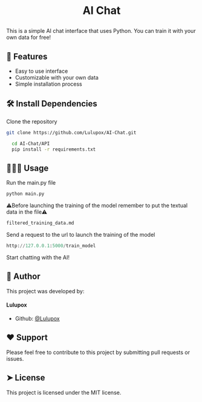 # <p align="center">AI Chat</p>
  
This is a simple AI chat interface that uses Python. You can train it with your own data for free!
        

## 🧐 Features    
- Easy to use interface
- Customizable with your own data
- Simple installation process

## 🛠️ Install Dependencies    
Clone the repository
```bash
git clone https://github.com/Lulupox/AI-Chat.git
```
```bash
  cd AI-Chat/API
  pip install -r requirements.txt
```

## 🧑🏻‍💻 Usage
Run the main.py file
```bash
python main.py
```

⚠️Before launching the training of the model remember to put the textual data in the file⚠️
```bash
filtered_training_data.md
```
Send a request to the url to launch the training of the model 

```py
http://127.0.0.1:5000/train_model
```

Start chatting with the AI!

## 🙇 Author
This project was developed by:
#### Lulupox
- Github: [@Lulupox](https://www.github.com/Lulupox)

## ❤️ Support  
Please feel free to contribute to this project by submitting pull requests or issues.
        
## ➤ License
This project is licensed under the MIT license.
